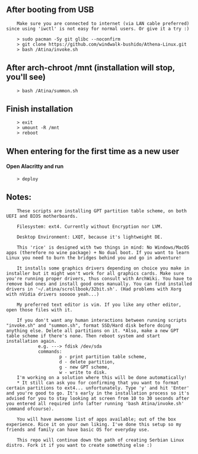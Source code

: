 ## After booting from USB
        Make sure you are connected to internet (via LAN cable preferred) since using 'iwctl' is not easy for normal users. Or give it a try :)

        > sudo pacman -Sy git glibc --noconfirm
        > git clone https://github.com/windwalk-bushido/Athena-Linux.git
        > bash /Atina/invoke.sh



## After arch-chroot /mnt (installation will stop, you'll see)
        > bash /Atina/summon.sh



## Finish installation
        > exit
        > umount -R /mnt
        > reboot






## When entering for the first time as a new user



#### Open Alacritty and run
        > deploy






## Notes:
        These scripts are installing GPT partition table scheme, on both UEFI and BIOS motherboards.

        Filesystem: ext4. Currently without Encryption nor LVM.

        Desktop Environment: LXQT, because it's lightweight DE.
        
        This 'rice' is designed with two things in mind: No Windows/MacOS apps (therefore no wine package) + No dual boot. If you want to learn Linux you need to burn the bridges behind you and go in adventure!

        It installs some graphics drivers depending on choice you make in installer but it might won't work for all graphics cards. Make sure you're running proper drivers, thus consult with ArchWiki. You have to remove bad ones and install good ones manually. You can find installed drivers in '~/.atina/scrollbook/32bit.sh'. (Had problems with Xorg with nVidia drivers sooooo yeah...)

        My preferred text editor is vim. If you like any other editor, open those files with it.

        If you don't want any human interactions between running scripts "invoke.sh" and "summon.sh", format SSD/Hard disk before doing anything else. Delete all partitions on it. *Also, make a new GPT table scheme if there's none. Then reboot system and start installation again.
                e.g. ---> fdisk /dev/sda
                commands: 
                        p - print partition table scheme,
                        d - delete partition,
                        g - new GPT scheme,
                        w - write to disk.
        I'm working on a solution where this will be done automatically!
        * It still can ask you for confirming that you want to format certain partitions to ext4... unfortunately. Type 'y' and hit 'Enter' and you're good to go. It's early in the installation process so it's advised for you to stay looking at screen from 10 to 30 seconds after you entered all required info (after running 'bash Atina/invoke.sh' command ofcourse).

        You will have awesome list of apps available; out of the box experience. Rice it on your own liking. I've done this setup so my friends and family can have basic OS for everyday use.

        This repo will continue down the path of creating Serbian Linux distro. Fork it if you want to create something else :)
